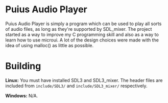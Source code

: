 # Puius Audio Player
Puius Audio Player is simply a program which can be used to play all sorts of audio files, as long as they're supported by SDL_mixer. The project started as a way to improve my C programming skill and also as a way to learn how to use microui. A lot of the design choices were made with the idea of using malloc() as little as possible.

# Building
**Linux:**
You must have installed SDL3 and SDL3_mixer. The header files are included from `include/SDL3/` and `include/SDL3_mixer/` respectively.

**Windows:** N/A.
